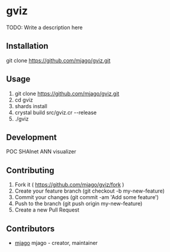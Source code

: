 # gviz

TODO: Write a description here

## Installation

git clone https://github.com/mjago/gviz.git

## Usage

1. git clone https://github.com/mjago/gviz.git
2. cd gviz
3. shards install
4. crystal build src/gviz.cr --release
5. ./gviz

## Development

POC SHAInet ANN visualizer

## Contributing

1. Fork it ( https://github.com/mjago/gviz/fork )
2. Create your feature branch (git checkout -b my-new-feature)
3. Commit your changes (git commit -am 'Add some feature')
4. Push to the branch (git push origin my-new-feature)
5. Create a new Pull Request

## Contributors

- [mjago](https://github.com/mjago) mjago - creator, maintainer
